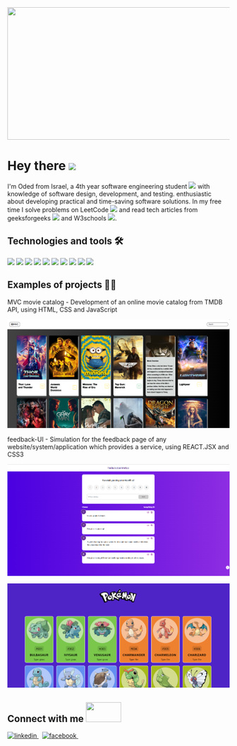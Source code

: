 <div align="center">
  <img src="https://r7q6w9z6.rocketcdn.me/career/wp-content/uploads/2020/03/hello.gif" width="600" height="300"/>
</div>
<h1>
  Hey there
  <img src="https://media.giphy.com/media/hvRJCLFzcasrR4ia7z/giphy.gif" width="30px"/>
</h1>

I'm Oded from Israel, a 4th year software engineering student <img src="https://media.giphy.com/media/WUlplcMpOCEmTGBtBW/giphy.gif" width="30">
with knowledge of software design,
development, and testing.
enthusiastic about developing practical
and time-saving software solutions.
In my free time I solve problems on LeetCode <img src="https://cdn.iconscout.com/icon/free/png-256/leetcode-3629476-3031539.png" width="25px"/> and read tech articles from geeksforgeeks <img src="https://upload.wikimedia.org/wikipedia/commons/4/43/GeeksforGeeks.svg" width="30px"/> and W3schools <img src="https://static.wikia.nocookie.net/logopedia/images/9/9a/W3Schools_2020_2.svg/revision/latest?cb=20210514020422" width="30px"/>.

<h2>
Technologies and tools 🛠️
</h2>

<p float="left">
  <img src="https://user-images.githubusercontent.com/59575502/127426751-01af6b81-3523-47d2-95b8-6166f9c3c3aa.png" width="80">
  <img src="https://user-images.githubusercontent.com/59575502/127426757-5335f7bc-c63a-4e58-9e96-f43982df842d.png" width="80"/>
  <img src="https://user-images.githubusercontent.com/59575502/127428627-06e9cfab-80ba-45a2-8891-96121397ec9c.png" width="80" /> 
 
<img src="https://camo.githubusercontent.com/c61346fb6ea6a25b03315c7a3655fdf3f0368efed773cc2cf393b3ff26a4a8d2/68747470733a2f2f63646e2e776f726c64766563746f726c6f676f2e636f6d2f6c6f676f732f68746d6c2d312e737667" width="70">
<img src="https://user-images.githubusercontent.com/59575502/127426315-abe01b56-a385-455d-9caf-40bc7022a3d3.png" width="100" /> 
<img src="https://user-images.githubusercontent.com/59575502/127426312-4a7a6d79-4b40-4b06-8c94-824ea3e8410e.png" width="80" /> 
<img src="https://user-images.githubusercontent.com/59575502/127428633-1f18254b-97f9-4358-aec4-3143874035f8.png" width="85" /> 
 <img src="https://cdn.worldvectorlogo.com/logos/nodejs-1.svg" width="115" height ="-50"/> 
<img src="https://user-images.githubusercontent.com/59575502/127428630-7563c6a0-4ce4-4b21-9473-b7c2b149f3c4.png" width="85" /> 
<img src="https://user-images.githubusercontent.com/59575502/127427975-18b027b4-dc7f-4616-b9b4-42019b54e8db.png" width="85" />

</p>

<h2>
Examples of projects 👨‍💻
</h2>
<p> MVC movie catalog - Development of an online movie catalog
from TMDB API, using HTML, CSS and
JavaScript </p>

![MVC](MVC.png)

<p> feedback-UI - Simulation for the feedback page of any website/system/application which provides a service, using REACT.JSX and CSS3</p>

![FEEDBACKS](FEEDBACKS.png)

![POKEDEX](POKEDEX.png)

<h2> Connect with me <img src="https://raw.githubusercontent.com/ShahriarShafin/ShahriarShafin/main/Assets/handshake.gif" width="80" height="45"/></h2>

<p>
  <a href="https://www.linkedin.com/in/oded-atias
" rel="nofollow noreferrer">
    <img src="https://upload.wikimedia.org/wikipedia/commons/thumb/c/ca/LinkedIn_logo_initials.png/900px-LinkedIn_logo_initials.png?20140125013055" alt="linkedin" width = "80"> 
  </a> &nbsp; 
    <a href="https://www.facebook.com/oded.atias.3/
" rel="nofollow noreferrer">
    <img src="https://play-lh.googleusercontent.com/J--_O-bAdNwLKs8XXsm9dTbt4B19wHXq6qGr5eCAJEagPrdC86aB8RieIkRdqKtSbNM" alt="facebook" width = "80"> 
  </a> &nbsp; 
</p>
